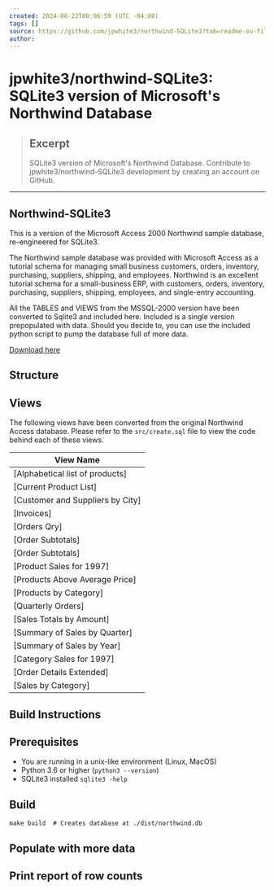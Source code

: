 ```yaml
---
created: 2024-08-22T00:06:59 (UTC -04:00)
tags: []
source: https://github.com/jpwhite3/northwind-SQLite3?tab=readme-ov-file
author: 
---
```


# jpwhite3/northwind-SQLite3: SQLite3 version of Microsoft's Northwind Database

> ## Excerpt
> SQLite3 version of Microsoft's Northwind Database. Contribute to jpwhite3/northwind-SQLite3 development by creating an account on GitHub.

---
## Northwind-SQLite3

This is a version of the Microsoft Access 2000 Northwind sample database, re-engineered for SQLite3.

The Northwind sample database was provided with Microsoft Access as a tutorial schema for managing small business customers, orders, inventory, purchasing, suppliers, shipping, and employees. Northwind is an excellent tutorial schema for a small-business ERP, with customers, orders, inventory, purchasing, suppliers, shipping, employees, and single-entry accounting.

All the TABLES and VIEWS from the MSSQL-2000 version have been converted to Sqlite3 and included here. Included is a single version prepopulated with data. Should you decide to, you can use the included python script to pump the database full of more data.

[Download here](https://raw.githubusercontent.com/jpwhite3/northwind-SQLite3/main/dist/northwind.db)

## Structure

## Views

The following views have been converted from the original Northwind Access database. Please refer to the `src/create.sql` file to view the code behind each of these views.

| View Name |
| --- |
| \[Alphabetical list of products\] |
| \[Current Product List\] |
| \[Customer and Suppliers by City\] |
| \[Invoices\] |
| \[Orders Qry\] |
| \[Order Subtotals\] |
| \[Order Subtotals\] |
| \[Product Sales for 1997\] |
| \[Products Above Average Price\] |
| \[Products by Category\] |
| \[Quarterly Orders\] |
| \[Sales Totals by Amount\] |
| \[Summary of Sales by Quarter\] |
| \[Summary of Sales by Year\] |
| \[Category Sales for 1997\] |
| \[Order Details Extended\] |
| \[Sales by Category\] |

## Build Instructions

## Prerequisites

*   You are running in a unix-like environment (Linux, MacOS)
*   Python 3.6 or higher (`python3 --version`)
*   SQLite3 installed `sqlite3 -help`

## Build

```shell
make build  # Creates database at ./dist/northwind.db
```

## Populate with more data

## Print report of row counts
